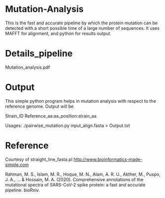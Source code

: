 # Mutation-Analysis
This is the fast and accurate pipeline by which the protein mutation can be detected with a short possible time of a large number of sequences. It uses MAFFT for alignment, and python for results output.

# Details_pipeline
Mutation_analysis.pdf

# Output
This simple python program helps in mutation analysis with respect to the reference genome. Output will be 

Strain_ID Reference_aa:aa_position:strain_aa

Usages: ./pairwise_mutation.py input_align.fasta > Output.txt



# Reference
Courtesy of straight_line_fasta.pl http://www.bioinformatics-made-simple.com

Rahman, M. S., Islam, M. R., Hoque, M. N., Alam, A. R. U., Akther, M., Puspo, J. A., ... & Hossain, M. A. (2020). Comprehensive annotations of the mutational spectra of SARS-CoV-2 spike protein: a fast and accurate pipeline. bioRxiv.
